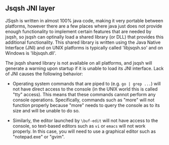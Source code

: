## Jsqsh JNI layer

JSqsh is written in almost 100% java code, making it very 
portable between platforms, however there are a few places 
where java just does not provide enough functionality to 
implement certain features that are needed by jsqsh, so jsqsh 
can optinally load  a shared library (or DLL) that provides
this additional  functionality. This shared library is
written using the Java Native Interface (JNI) and on UNIX
platforms is typically called 'libjsqsh.so' and on
Windows is 'libjsqsh.dll'.
            
The jsqsh shared library is not available on all platforms, and
jsqsh will generate a warning upon startup if it is unable to
load its JNI interface.  Lack of JNI causes the following
behavior:
            
* Operating system commands that are piped to (e.g. `go | grep ...`)
  will not have direct access to the console (in the UNIX world
  this is called "tty" access). This means that these commands 
  cannot perform any console operations. Specifically, commands
  such as "more" will not function properly because "more" needs
  to query the console as to its size and will be unable to do so.
          
* Similarly, the editor launched by `\buf-edit` will not have access
  to the console, so text-based editors such as `vi` or `emacs` 
  will not work properly. In this case, you will need to use a 
  graphical editor such as "notepad.exe" or "gvim".
